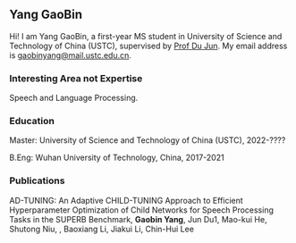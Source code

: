 ## Yang GaoBin

Hi! I am Yang GaoBin, a first-year MS student in University of Science and Technology of China (USTC), supervised by [Prof Du Jun](http://staff.ustc.edu.cn/~jundu/index.html). My email address is gaobinyang@mail.ustc.edu.cn.

### Interesting Area not Expertise

Speech and Language Processing.

### Education

Master: University of Science and Technology of China (USTC), 2022-????

B.Eng: Wuhan University of Technology, China, 2017-2021

### Publications
AD-TUNING: An Adaptive CHILD-TUNING Approach to Efficient Hyperparameter Optimization of Child Networks for Speech Processing Tasks in the SUPERB Benchmark, **Gaobin Yang**, Jun Du1, Mao-kui He, Shutong Niu, , Baoxiang Li, Jiakui Li, Chin-Hui Lee

